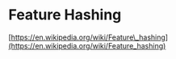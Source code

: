 # Feature Hashing

[https://en.wikipedia.org/wiki/Feature\_hashing](https://en.wikipedia.org/wiki/Feature_hashing)

